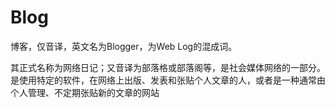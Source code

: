 # Blog

博客，仅音译，英文名为Blogger，为Web Log的混成词。  

其正式名称为网络日记；又音译为部落格或部落阁等，是社会媒体网络的一部分。是使用特定的软件，在网络上出版、发表和张贴个人文章的人，或者是一种通常由个人管理、不定期张贴新的文章的网站